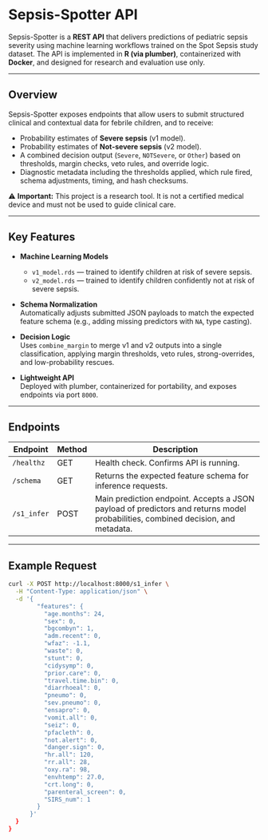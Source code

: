# Sepsis-Spotter API

Sepsis-Spotter is a **REST API** that delivers predictions of pediatric sepsis severity using machine learning workflows trained on the Spot Sepsis study dataset. The API is implemented in **R (via plumber)**, containerized with **Docker**, and designed for research and evaluation use only.  

---

## Overview

Sepsis-Spotter exposes endpoints that allow users to submit structured clinical and contextual data for febrile children, and to receive:

- Probability estimates of **Severe sepsis** (v1 model).  
- Probability estimates of **Not-severe sepsis** (v2 model).  
- A combined decision output (`Severe`, `NOTSevere`, or `Other`) based on thresholds, margin checks, veto rules, and override logic.  
- Diagnostic metadata including the thresholds applied, which rule fired, schema adjustments, timing, and hash checksums.  

⚠️ **Important:** This project is a research tool. It is not a certified medical device and must not be used to guide clinical care.

---

## Key Features

- **Machine Learning Models**  
  - `v1_model.rds` — trained to identify children at risk of severe sepsis.  
  - `v2_model.rds` — trained to identify children confidently not at risk of severe sepsis.  

- **Schema Normalization**  
  Automatically adjusts submitted JSON payloads to match the expected feature schema (e.g., adding missing predictors with `NA`, type casting).  

- **Decision Logic**  
  Uses `combine_margin` to merge v1 and v2 outputs into a single classification, applying margin thresholds, veto rules, strong-overrides, and low-probability rescues.  

- **Lightweight API**  
  Deployed with plumber, containerized for portability, and exposes endpoints via port `8000`.  

---

## Endpoints

| Endpoint       | Method | Description                                                                 |
|----------------|--------|-----------------------------------------------------------------------------|
| `/healthz`     | GET    | Health check. Confirms API is running.                                      |
| `/schema`      | GET    | Returns the expected feature schema for inference requests.                 |
| `/s1_infer`    | POST   | Main prediction endpoint. Accepts a JSON payload of predictors and returns model probabilities, combined decision, and metadata. |

---

## Example Request

```bash
curl -X POST http://localhost:8000/s1_infer \
  -H "Content-Type: application/json" \
  -d '{
        "features": {
          "age.months": 24,
          "sex": 0,
          "bgcombyn": 1,
          "adm.recent": 0,
          "wfaz": -1.1,
          "waste": 0,
          "stunt": 0,
          "cidysymp": 0,
          "prior.care": 0,
          "travel.time.bin": 0,
          "diarrhoeal": 0,
          "pneumo": 0,
          "sev.pneumo": 0,
          "ensapro": 0,
          "vomit.all": 0,
          "seiz": 0,
          "pfacleth": 0,
          "not.alert": 0,
          "danger.sign": 0,
          "hr.all": 120,
          "rr.all": 28,
          "oxy.ra": 98,
          "envhtemp": 27.0,
          "crt.long": 0,
          "parenteral_screen": 0,
          "SIRS_num": 1
        }
      }'
  }
}


